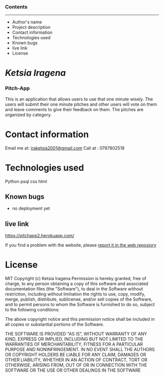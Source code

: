 ### Contents
---
* Author's name
* Project description
* Contact information 
* Technologies used
* Known bugs
* live link
* License

#  *Ketsia Iragena*
### Pitch-App
 This is an application that allows users to use that one minute wisely. The users will submit their one minute pitches and other users will vote on them and leave comments to give their feedback on them.
The pitches are organized by category. 
  # Contact information
   Email me at: iraketsia2001@gmail.com
   Call at : 0787802518
 # Technologies used 
 Python
 psql
 css 
 html
  ## Known bugs
   * no deployment yet
 ## live link
 https://pitchapp2.herokuapp.com/
 
 
  If you find a problem with the website, please [report it in the web reposiory](https://github.com/Ketsia-a/pitch-app) 
# License
MIT Copyright (c) Ketsia Iragena Permission is hereby granted, free of charge, to any person obtaining a copy of this software and associated documentation files (the "Software"), to deal in the Software without restriction, including without limitation the rights to use, copy, modify, merge, publish, distribute, sublicense, and/or sell copies of the Software, and to permit persons to whom the Software is furnished to do so, subject to the following conditions:

The above copyright notice and this permission notice shall be included in all copies or substantial portions of the Software.

THE SOFTWARE IS PROVIDED "AS IS", WITHOUT WARRANTY OF ANY KIND, EXPRESS OR IMPLIED, INCLUDING BUT NOT LIMITED TO THE WARRANTIES OF MERCHANTABILITY, FITNESS FOR A PARTICULAR PURPOSE AND NONINFRINGEMENT. IN NO EVENT SHALL THE AUTHORS OR COPYRIGHT HOLDERS BE LIABLE FOR ANY CLAIM, DAMAGES OR OTHER LIABILITY, WHETHER IN AN ACTION OF CONTRACT, TORT OR OTHERWISE, ARISING FROM, OUT OF OR IN CONNECTION WITH THE SOFTWARE OR THE USE OR OTHER DEALINGS IN THE SOFTWARE
